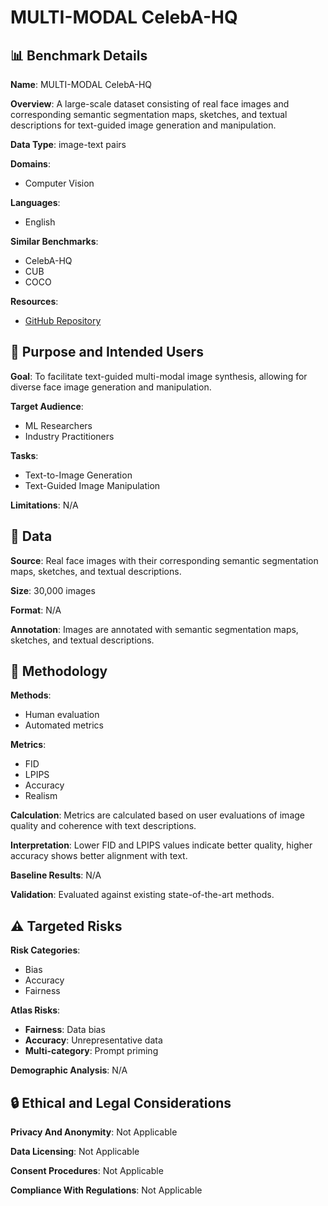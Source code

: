 # MULTI-MODAL CelebA-HQ

## 📊 Benchmark Details

**Name**: MULTI-MODAL CelebA-HQ

**Overview**: A large-scale dataset consisting of real face images and corresponding semantic segmentation maps, sketches, and textual descriptions for text-guided image generation and manipulation.

**Data Type**: image-text pairs

**Domains**:
- Computer Vision

**Languages**:
- English

**Similar Benchmarks**:
- CelebA-HQ
- CUB
- COCO

**Resources**:
- [GitHub Repository](https://github.com/weihaox/TediGAN)

## 🎯 Purpose and Intended Users

**Goal**: To facilitate text-guided multi-modal image synthesis, allowing for diverse face image generation and manipulation.

**Target Audience**:
- ML Researchers
- Industry Practitioners

**Tasks**:
- Text-to-Image Generation
- Text-Guided Image Manipulation

**Limitations**: N/A

## 💾 Data

**Source**: Real face images with their corresponding semantic segmentation maps, sketches, and textual descriptions.

**Size**: 30,000 images

**Format**: N/A

**Annotation**: Images are annotated with semantic segmentation maps, sketches, and textual descriptions.

## 🔬 Methodology

**Methods**:
- Human evaluation
- Automated metrics

**Metrics**:
- FID
- LPIPS
- Accuracy
- Realism

**Calculation**: Metrics are calculated based on user evaluations of image quality and coherence with text descriptions.

**Interpretation**: Lower FID and LPIPS values indicate better quality, higher accuracy shows better alignment with text.

**Baseline Results**: N/A

**Validation**: Evaluated against existing state-of-the-art methods.

## ⚠️ Targeted Risks

**Risk Categories**:
- Bias
- Accuracy
- Fairness

**Atlas Risks**:
- **Fairness**: Data bias
- **Accuracy**: Unrepresentative data
- **Multi-category**: Prompt priming

**Demographic Analysis**: N/A

## 🔒 Ethical and Legal Considerations

**Privacy And Anonymity**: Not Applicable

**Data Licensing**: Not Applicable

**Consent Procedures**: Not Applicable

**Compliance With Regulations**: Not Applicable
